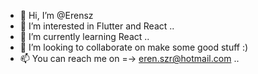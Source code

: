 - 👋 Hi, I’m @Erensz
- 👀 I’m interested in Flutter and React ..
- 🌱 I’m currently learning React ..
- 💞️ I’m looking to collaborate on make some good stuff :)
- 📫 You can reach me on =-> eren.szr@hotmail.com ..
